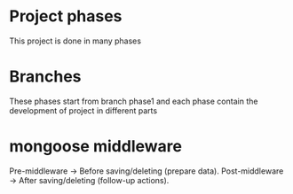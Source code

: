 # Project phases
This project is done in many phases 
# Branches
These phases start from branch phase1 and each phase contain the development of project in different parts

# mongoose middleware
Pre-middleware → Before saving/deleting (prepare data).
Post-middleware → After saving/deleting (follow-up actions).
